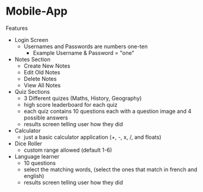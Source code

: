 # Mobile-App
Features
- Login Screen
  - Usernames and Passwords are numbers one-ten
    - Example Username & Password = "one"
- Notes Section
  - Create New Notes
  - Edit Old Notes
  - Delete Notes
  - View All Notes
- Quiz Sections
  - 3 Different quizes (Maths, History, Geography)
  - high score leaderboard for each quiz
  - each quiz contains 10 questions each with a question image and 4 possible answers
  - results screen telling user how they did
- Calculator
  - just a basic calculator application (+, -, x, /, and floats)
- Dice Roller
  - custom range allowed (default 1-6)
- Language learner
  - 10 questions
  - select the matching words, (select the ones that match in french and english)
  - results screen telling user how they did

